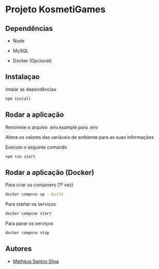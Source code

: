 # Projeto KosmetiGames

## Dependências

- Node

- MySQL

- Docker (Opcional)

## Instalaçao

Intalar as dependências

```bash
npm install
```

## Rodar a aplicação

Renomeie o arquivo .env.example para .env

Altere os valores das variáveis de ambiente para as suas informações

Execute o seguinte comando

```bash
npm run start
```

## Rodar a aplicação (Docker)

Para criar os containers (1º vez)

```bash
docker compose up --build
```

Para startar os serviços

```bash
docker compose start
```

Para parar os serviços

```bash
docker compose stop
```

## Autores

- [Matheus Santos Silva](https://https://github.com/matheusssilva991)
